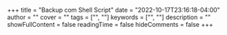 +++
title = "Backup com Shell Script"
date = "2022-10-17T23:16:18-04:00"
author = ""
cover = ""
tags = ["", ""]
keywords = ["", ""]
description = ""
showFullContent = false
readingTime = false
hideComments = false
+++
